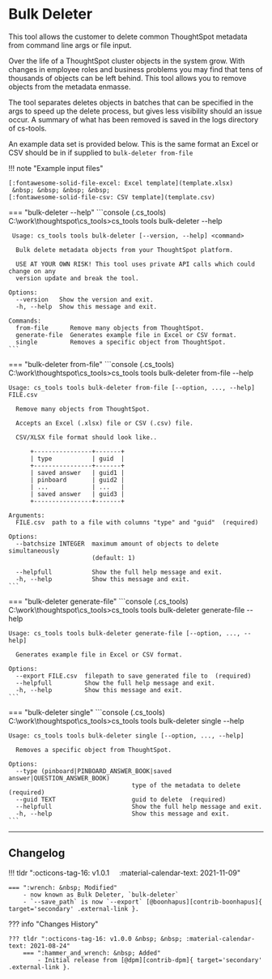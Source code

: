 # Bulk Deleter

This tool allows the customer to delete common ThoughtSpot metadata from command line
args or file input. 

Over the life of a ThoughtSpot cluster objects in the system grow. With changes in
employee roles and business problems you may find that tens of thousands of objects can
be left behind. This tool allows you to remove objects from the metadata enmasse. 

The tool separates deletes objects in batches that can be specified in the args to speed
up the delete process, but gives less visibility should an issue occur. A summary of
what has been removed is saved in the logs directory of cs-tools. 

An example data set is provided below. This is the same format an Excel or CSV should be
in if supplied to `bulk-deleter from-file`

!!! note "Example input files"

    [:fontawesome-solid-file-excel: Excel template](template.xlsx)
     &nbsp; &nbsp; &nbsp; &nbsp; 
    [:fontawesome-solid-file-csv: CSV template](template.csv)

=== "bulk-deleter --help"
    ```console
    (.cs_tools) C:\work\thoughtspot\cs_tools>cs_tools tools bulk-deleter --help

     Usage: cs_tools tools bulk-deleter [--version, --help] <command>

      Bulk delete metadata objects from your ThoughtSpot platform.

      USE AT YOUR OWN RISK! This tool uses private API calls which could change on any
      version update and break the tool.

    Options:
      --version   Show the version and exit.
      -h, --help  Show this message and exit.

    Commands:
      from-file      Remove many objects from ThoughtSpot.
      generate-file  Generates example file in Excel or CSV format.
      single         Removes a specific object from ThoughtSpot.
    ```

=== "bulk-deleter from-file"
    ```console
    (.cs_tools) C:\work\thoughtspot\cs_tools>cs_tools tools bulk-deleter from-file --help

    Usage: cs_tools tools bulk-deleter from-file [--option, ..., --help] FILE.csv

      Remove many objects from ThoughtSpot.

      Accepts an Excel (.xlsx) file or CSV (.csv) file.

      CSV/XLSX file format should look like..

          +----------------+-------+
          | type           | guid  |
          +----------------+-------+
          | saved answer   | guid1 |
          | pinboard       | guid2 |
          | ...            | ...   |
          | saved answer   | guid3 |
          +----------------+-------+

    Arguments:
      FILE.csv  path to a file with columns "type" and "guid"  (required)

    Options:
      --batchsize INTEGER  maximum amount of objects to delete simultaneously
                           (default: 1)

      --helpfull           Show the full help message and exit.
      -h, --help           Show this message and exit.
    ```

=== "bulk-deleter generate-file"
    ```console
    (.cs_tools) C:\work\thoughtspot\cs_tools>cs_tools tools bulk-deleter generate-file --help

    Usage: cs_tools tools bulk-deleter generate-file [--option, ..., --help]

      Generates example file in Excel or CSV format.

    Options:
      --export FILE.csv  filepath to save generated file to  (required)
      --helpfull         Show the full help message and exit.
      -h, --help         Show this message and exit.
    ```

=== "bulk-deleter single"
    ```console
    (.cs_tools) C:\work\thoughtspot\cs_tools>cs_tools tools bulk-deleter single --help

    Usage: cs_tools tools bulk-deleter single [--option, ..., --help]

      Removes a specific object from ThoughtSpot.

    Options:
      --type (pinboard|PINBOARD_ANSWER_BOOK|saved answer|QUESTION_ANSWER_BOOK)
                                      type of the metadata to delete  (required)
      --guid TEXT                     guid to delete  (required)
      --helpfull                      Show the full help message and exit.
      -h, --help                      Show this message and exit.
    ```

---

## Changelog

!!! tldr ":octicons-tag-16: v1.0.1 &nbsp; &nbsp; :material-calendar-text: 2021-11-09"

    === ":wrench: &nbsp; Modified"
        - now known as Bulk Deleter, `bulk-deleter`
        - `--save_path` is now `--export` [@boonhapus][contrib-boonhapus]{ target='secondary' .external-link }.

??? info "Changes History"

    ??? tldr ":octicons-tag-16: v1.0.0 &nbsp; &nbsp; :material-calendar-text: 2021-08-24"
        === ":hammer_and_wrench: &nbsp; Added"
            - Initial release from [@dpm][contrib-dpm]{ target='secondary' .external-link }.


[keep-a-changelog]: https://keepachangelog.com/en/1.0.0/
[semver]: https://semver.org/spec/v2.0.0.html
[contrib-boonhapus]: https://github.com/boonhapus
[contrib-dpm]: https://github.com/DevinMcPherson-TS
